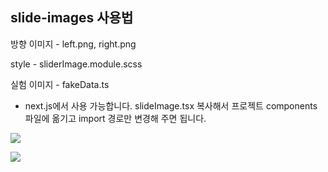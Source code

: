 ## slide-images 사용법

방향 이미지 - left.png, right.png

style - sliderImage.module.scss

실험 이미지 - fakeData.ts

- next.js에서 사용 가능합니다. slideImage.tsx 복사해서 프로젝트 components 파일에 옮기고 import 경로만 변경해 주면 됩니다.

![](https://user-images.githubusercontent.com/98702217/162001985-b0a32a9e-1bcb-4490-9845-97642052cb78.png)

![](https://user-images.githubusercontent.com/98702217/162002020-4b3e91dc-e26e-4e28-8fd5-1165ea844226.png)
